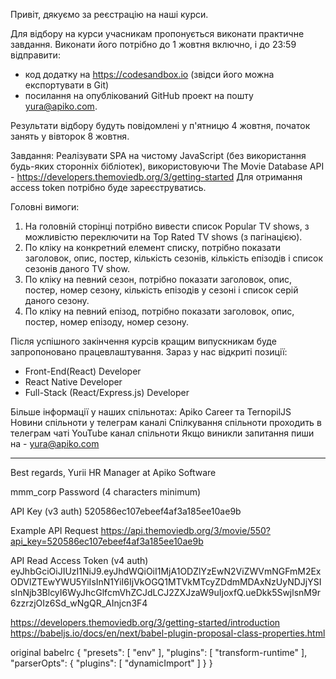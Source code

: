 Привіт, дякуємо за реєстрацію на наші курси.

Для відбору на курси учасникам пропонується виконати практичне завдання. Виконати його потрібно до 1 жовтня включно, і до 23:59 відправити:

- код додатку на https://codesandbox.io (звідси його можна експортувати в Git)
- посилання на опублікований GitHub проект
  на пошту yura@apiko.com.

Результати відбору будуть повідомлені у п'ятницю 4 жовтня, початок занять у вівторок 8 жовтня.

Завдання:
Реалізувати SPA на чистому JavaScript (без використання будь-яких сторонніх бібліотек), використовуючи The Movie Database API - https://developers.themoviedb.org/3/getting-started
Для отримання access token потрібно буде зареєструватись.

Головні вимоги:

1. На головній сторінці потрібно вивести список Popular TV shows, з можливістю переключити на Top Rated TV shows (з пагінацією).
2. По кліку на конкретний елемент списку, потрібно показати заголовок, опис, постер, кількість сезонів, кількість епізодів і список сезонів даного TV show.
3. По кліку на певний сезон, потрібно показати заголовок, опис, постер, номер сезону, кількість епізодів у сезоні і список серій даного сезону.
4. По кліку на певний епізод, потрібно показати заголовок, опис, постер, номер епізоду, номер сезону.

Після успішного закінчення курсів кращим випускникам буде запропоновано працевлаштування. Зараз у нас відкриті позиції:

- Front-End(React) Developer
- React Native Developer
- Full-Stack (React/Express.js) Developer

Більше інформації у наших спільнотах: Apiko Career та TernopilJS
Новини спільноти у телеграм каналі
Спілкування спільноти проходить в телеграм чаті
YouTube канал спільноти
Якщо виникли запитання пиши на - yura@apiko.com

---

Best regards,
Yurii
HR Manager at Apiko Software

mmm_corp
Password (4 characters minimum)

API Key (v3 auth)
520586ec107ebeef4af3a185ee10ae9b

Example API Request
https://api.themoviedb.org/3/movie/550?api_key=520586ec107ebeef4af3a185ee10ae9b

API Read Access Token (v4 auth)
eyJhbGciOiJIUzI1NiJ9.eyJhdWQiOiI1MjA1ODZlYzEwN2ViZWVmNGFmM2ExODVlZTEwYWU5YiIsInN1YiI6IjVkOGQ1MTVkMTcyZDdmMDAxNzUyNDJjYSIsInNjb3BlcyI6WyJhcGlfcmVhZCJdLCJ2ZXJzaW9uIjoxfQ.ueDkk5SwjlsnM9r6zzrzjOIz6Sd_wNgQR_AInjcn3F4

https://developers.themoviedb.org/3/getting-started/introduction
https://babeljs.io/docs/en/next/babel-plugin-proposal-class-properties.html


original babelrc
{
  "presets": [
    "env"
  ],
  "plugins": [
    "transform-runtime"
  ],
  "parserOpts": {
    "plugins": [
      "dynamicImport"
    ]
  }
}

